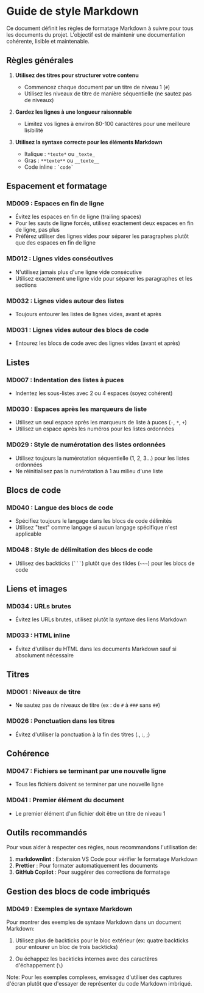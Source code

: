 # Guide de style Markdown

Ce document définit les règles de formatage Markdown à suivre pour tous les documents du projet. L'objectif est de maintenir une documentation cohérente, lisible et maintenable.

## Règles générales

1. **Utilisez des titres pour structurer votre contenu**
   - Commencez chaque document par un titre de niveau 1 (`#`)
   - Utilisez les niveaux de titre de manière séquentielle (ne sautez pas de niveaux)

2. **Gardez les lignes à une longueur raisonnable**
   - Limitez vos lignes à environ 80-100 caractères pour une meilleure lisibilité

3. **Utilisez la syntaxe correcte pour les éléments Markdown**
   - Italique : `*texte*` ou `_texte_`
   - Gras : `**texte**` ou `__texte__`
   - Code inline : `` `code` ``

## Espacement et formatage

### MD009 : Espaces en fin de ligne

- Évitez les espaces en fin de ligne (trailing spaces)
- Pour les sauts de ligne forcés, utilisez exactement deux espaces en fin de ligne, pas plus
- Préférez utiliser des lignes vides pour séparer les paragraphes plutôt que des espaces en fin de ligne

### MD012 : Lignes vides consécutives

- N'utilisez jamais plus d'une ligne vide consécutive
- Utilisez exactement une ligne vide pour séparer les paragraphes et les sections

### MD032 : Lignes vides autour des listes

- Toujours entourer les listes de lignes vides, avant et après

### MD031 : Lignes vides autour des blocs de code

- Entourez les blocs de code avec des lignes vides (avant et après)

## Listes

### MD007 : Indentation des listes à puces

- Indentez les sous-listes avec 2 ou 4 espaces (soyez cohérent)

### MD030 : Espaces après les marqueurs de liste

- Utilisez un seul espace après les marqueurs de liste à puces (`-`, `*`, `+`)
- Utilisez un espace après les numéros pour les listes ordonnées

### MD029 : Style de numérotation des listes ordonnées

- Utilisez toujours la numérotation séquentielle (1, 2, 3...) pour les listes ordonnées
- Ne réinitialisez pas la numérotation à 1 au milieu d'une liste

## Blocs de code

### MD040 : Langue des blocs de code

- Spécifiez toujours le langage dans les blocs de code délimités
- Utilisez "text" comme langage si aucun langage spécifique n'est applicable

### MD048 : Style de délimitation des blocs de code

- Utilisez des backticks (`` ``` ``) plutôt que des tildes (`~~~`) pour les blocs de code

## Liens et images

### MD034 : URLs brutes

- Évitez les URLs brutes, utilisez plutôt la syntaxe des liens Markdown

### MD033 : HTML inline

- Évitez d'utiliser du HTML dans les documents Markdown sauf si absolument nécessaire

## Titres

### MD001 : Niveaux de titre

- Ne sautez pas de niveaux de titre (ex : de `#` à `###` sans `##`)

### MD026 : Ponctuation dans les titres

- Évitez d'utiliser la ponctuation à la fin des titres (., :, ;)

## Cohérence

### MD047 : Fichiers se terminant par une nouvelle ligne

- Tous les fichiers doivent se terminer par une nouvelle ligne

### MD041 : Premier élément du document

- Le premier élément d'un fichier doit être un titre de niveau 1

## Outils recommandés

Pour vous aider à respecter ces règles, nous recommandons l'utilisation de:

1. **markdownlint** : Extension VS Code pour vérifier le formatage Markdown
2. **Prettier** : Pour formater automatiquement les documents
3. **GitHub Copilot** : Pour suggérer des corrections de formatage

## Gestion des blocs de code imbriqués

### MD049 : Exemples de syntaxe Markdown

Pour montrer des exemples de syntaxe Markdown dans un document Markdown:

1. Utilisez plus de backticks pour le bloc extérieur (ex: quatre backticks pour entourer un bloc de trois backticks)

2. Ou échappez les backticks internes avec des caractères d'échappement (`\`)

Note: Pour les exemples complexes, envisagez d'utiliser des captures d'écran plutôt que d'essayer de représenter du code Markdown imbriqué.
